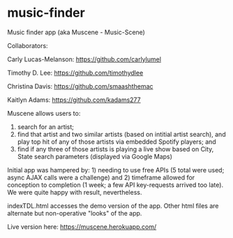 # music-finder
Music finder app (aka Muscene - Music-Scene)

Collaborators: 

Carly Lucas-Melanson: https://github.com/carlylumel

Timothy D. Lee: https://github.com/timothydlee

Christina Davis: https://github.com/smaashthemac

Kaitlyn Adams: https://github.com/kadams277

Muscene allows users to:
1) search for an artist;
2) find that artist and two similar artists (based on intitial artist search), and play top hit of any of those artists via embedded Spotify players; and
3) find if any three of those artists is playing a live show based on City, State search parameters (displayed via Google Maps)

Initial app was hampered by: 1) needing to use free APIs (5 total were used; async AJAX calls were a challenge) and 2) timeframe allowed for conception to completion (1 week; a few API key-requests arrived too late). We were quite happy with result, nevertheless.

indexTDL.html accesses the demo version of the app. Other html files are alternate but non-operative "looks" of the app.

Live version here: https://muscene.herokuapp.com/
